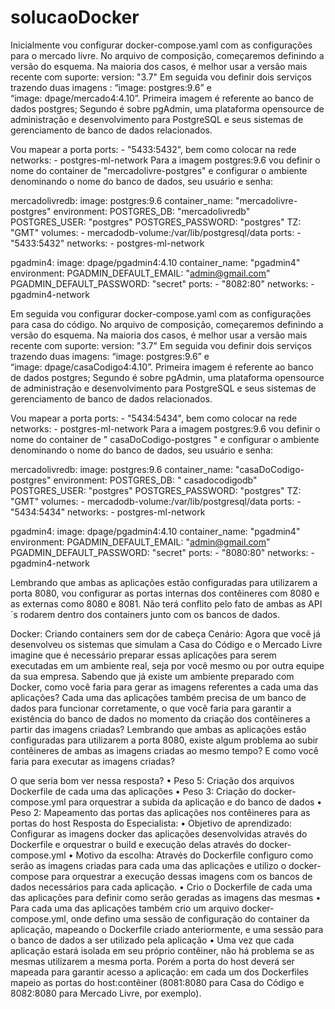 # solucaoDocker
Inicialmente vou configurar docker-compose.yaml com as configurações para o mercado livre.
No arquivo de composição, começaremos definindo a versão do esquema. Na maioria dos casos, é melhor usar a versão mais recente com suporte: version: "3.7"
Em seguida vou definir dois serviços trazendo duas imagens : 
“image: postgres:9.6” 
e  
“image: dpage/mercado4:4.10”.
Primeira imagem é referente ao banco de dados postgres;
Segundo é sobre pgAdmin, uma plataforma opensource de administração e desenvolvimento para PostgreSQL e seus sistemas de gerenciamento de banco de dados relacionados.

Vou mapear a porta   ports:  - "5433:5432", bem como   colocar na rede networks:    - postgres-ml-network
Para a imagem postgres:9.6 vou definir o nome do container de "mercadolivre-postgres" e configurar o ambiente denominando o nome do banco de dados, seu usuário e senha:

mercadolivredb:
  image: postgres:9.6
  container_name: "mercadolivre-postgres"
  environment:
    POSTGRES_DB: "mercadolivredb"
    POSTGRES_USER: "postgres"
    POSTGRES_PASSWORD: "postgres"
    TZ: "GMT"
  volumes:
    - mercadodb-volume:/var/lib/postgresql/data
  ports:
    - "5433:5432"
  networks:
    - postgres-ml-network


pgadmin4:
  image: dpage/pgadmin4:4.10
  container_name: "pgadmin4"
  environment:
    PGADMIN_DEFAULT_EMAIL: "admin@gmail.com"
    PGADMIN_DEFAULT_PASSWORD: "secret"
  ports:
    - "8082:80"
  networks:
    - pgadmin4-network

Em seguida vou configurar docker-compose.yaml com as configurações para casa do código.
No arquivo de composição, começaremos definindo a versão do esquema. Na maioria dos casos, é melhor usar a versão mais recente com suporte: version: "3.7"
Em seguida vou definir dois serviços trazendo duas imagens: 
“image: postgres:9.6” 
e  
“image: dpage/casaCodigo4:4.10”.
Primeira imagem é referente ao banco de dados postgres;
Segundo é sobre pgAdmin, uma plataforma opensource de administração e desenvolvimento para PostgreSQL e seus sistemas de gerenciamento de banco de dados relacionados.

Vou mapear a porta   ports:  - "5434:5434", bem como   colocar na rede networks:    - postgres-ml-network
Para a imagem postgres:9.6 vou definir o nome do container de " casaDoCodigo-postgres " e configurar o ambiente denominando o nome do banco de dados, seu usuário e senha:

mercadolivredb:
  image: postgres:9.6
  container_name: "casaDoCodigo-postgres"
  environment:
    POSTGRES_DB: " casadocodigodb"
    POSTGRES_USER: "postgres"
    POSTGRES_PASSWORD: "postgres"
    TZ: "GMT"
  volumes:
    - mercadodb-volume:/var/lib/postgresql/data
  ports:
    - "5434:5434"
  networks:
    - postgres-ml-network


pgadmin4:
  image: dpage/pgadmin4:4.10
  container_name: "pgadmin4"
  environment:
    PGADMIN_DEFAULT_EMAIL: "admin@gmail.com"
    PGADMIN_DEFAULT_PASSWORD: "secret"
  ports:
    - "8080:80"
  networks:
    - pgadmin4-network

Lembrando que ambas as aplicações estão configuradas para utilizarem a porta 8080, vou configurar as portas internas dos contêineres com 8080 e as externas como 8080 e 8081. Não terá conflito pelo fato de ambas as API´s rodarem dentro dos containers junto com os bancos de dados.


Docker: Criando containers sem dor de cabeça
Cenário:
Agora que você já desenvolveu os sistemas que simulam a Casa do Código e o Mercado Livre imagine que é necessário preparar essas aplicações para serem executadas em um ambiente real, seja por você mesmo ou por outra equipe da sua empresa.
Sabendo que já existe um ambiente preparado com Docker, como você faria para gerar as imagens referentes a cada uma das aplicações? Cada uma das aplicações também precisa de um banco de dados para funcionar corretamente, o que você faria para garantir a existência do banco de dados no momento da criação dos contêineres a partir das imagens criadas?
Lembrando que ambas as aplicações estão configuradas para utilizarem a porta 8080, existe algum problema ao subir contêineres de ambas as imagens criadas ao mesmo tempo?
E como você faria para executar as imagens criadas?

O que seria bom ver nessa resposta?
•	Peso 5: Criação dos arquivos Dockerfile de cada uma das aplicações
•	Peso 3: Criação do docker-compose.yml para orquestrar a subida da aplicação e do banco de dados
•	Peso 2: Mapeamento das portas das aplicações nos contêineres para as portas do host
Resposta do Especialista:
•	Objetivo de aprendizado: Configurar as imagens docker das aplicações desenvolvidas através do Dockerfile e orquestrar o build e execução delas através do docker-compose.yml
•	Motivo da escolha: Através do Dockerfile configuro como serão as imagens criadas para cada uma das aplicações e utilizo o docker-compose para orquestrar a execução dessas imagens com os bancos de dados necessários para cada aplicação.
•	Crio o Dockerfile de cada uma das aplicações para definir como serão geradas as imagens das mesmas
•	Para cada uma das aplicações também crio um arquivo docker-compose.yml, onde defino uma sessão de configuração do container da aplicação, mapeando o Dockerfile criado anteriormente, e uma sessão para o banco de dados a ser utilizado pela aplicação
•	Uma vez que cada aplicação estará isolada em seu próprio contêiner, não há problema se as mesmas utilizarem a mesma porta. Porém a porta do host deverá ser mapeada para garantir acesso a aplicação: em cada um dos Dockerfiles mapeio as portas do host:contêiner (8081:8080 para Casa do Código e 8082:8080 para Mercado Livre, por exemplo).


